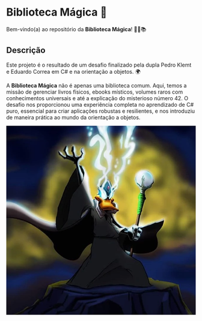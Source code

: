# Biblioteca Mágica 🌟

Bem-vindo(a) ao repositório da **Biblioteca Mágica**! 🧙‍♂️📚

## Descrição

Este projeto é o resultado de um desafio finalizado pela dupla Pedro Klemt e Eduardo Correa em C# e na orientação a objetos. 🌍

A **Biblioteca Mágica** não é apenas uma biblioteca comum. Aqui, temos a missão de gerenciar livros físicos, ebooks místicos, volumes raros com conhecimentos universais e até a explicação do misterioso número 42. O desafio nos proporcionou uma experiência completa no aprendizado de C# puro, essencial para criar aplicações robustas e resilientes, e nos introduziu de maneira prática ao mundo da orientação a objetos.

![Imagem ilustrativa da Biblioteca Mágica](./Images/patolino.png "Imagem ilustrativa da Biblioteca Mágica")
